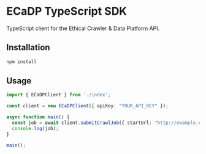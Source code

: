 # ECaDP TypeScript SDK

TypeScript client for the Ethical Crawler & Data Platform API.

## Installation
```bash
npm install
```

## Usage
```typescript
import { ECaDPClient } from './index';

const client = new ECaDPClient({ apiKey: "YOUR_API_KEY" });

async function main() {
  const job = await client.submitCrawlJob({ startUrl: "http://example.com" });
  console.log(job);
}

main();
